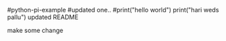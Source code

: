 #python-pi-example
#updated one..
#print("hello world")
print("hari weds pallu")
updated README


make some change